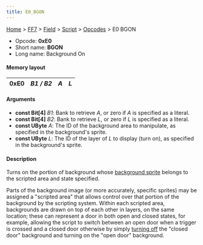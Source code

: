```yaml
---
title: E0_BGON
---
```


[Home](../../../../index.md) > [FF7](../../../../FF7.md) > [Field](../../../Field.md) > [Script](../../Script.md) > [Opcodes](../Opcodes.md) > E0 BGON

-   Opcode: **0xE0**
-   Short name: **BGON**
-   Long name: Background On

#### Memory layout

| 0xE0 | *B1 / B2* | *A* | *L* |
|------|-----------|-----|-----|

#### Arguments

-   **const Bit\[4\]** *B1*: Bank to retrieve *A*, or zero if *A* is specified as a literal.
-   **const Bit\[4\]** *B2*: Bank to retrieve *L*, or zero if *L* is specified as a literal.
-   **const UByte** *A*: The ID of the background area to manipulate, as specified in the background's sprite.
-   **const UByte** *L*: The ID of the layer of *L* to display (turn on), as specified in the background's sprite.

#### Description

Turns on the portion of background whose [background sprite](../../Sprite.md) belongs to the scripted area and state specified.

Parts of the background image (or more accurately, specific sprites) may be assigned a "scripted area" that allows control over that portion of the background by the scripting system. Within each scripted area, backgrounds are drawn on top of each other in layers, on the same location; these can represent a door in both open and closed states, for example, allowing the script to switch between an open door when a trigger is crossed and a closed door otherwise by simply [turning off](E1_BGOFF.md) the "closed door" background and turning on the "open door" background.
